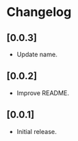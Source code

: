 # Changelog

## [0.0.3]

-   Update name.

## [0.0.2]

-   Improve README.

## [0.0.1]

-   Initial release.
